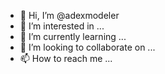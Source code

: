 - 👋 Hi, I’m @adexmodeler
- 👀 I’m interested in ...
- 🌱 I’m currently learning ...
- 💞️ I’m looking to collaborate on ...
- 📫 How to reach me ...

<!---
adexmodeler/adexmodeler is a ✨ special ✨ repository because its `README.md` (this file) appears on your GitHub profile.
You can click the Preview link to take a look at your changes.
--->
